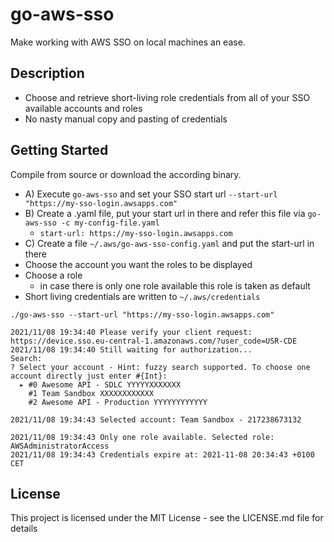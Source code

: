 # go-aws-sso

Make working with AWS SSO on local machines an ease.

## Description

* Choose and retrieve short-living role credentials from all of your SSO available accounts and roles
* No nasty manual copy and pasting of credentials

## Getting Started

Compile from source or download the according binary.

* A) Execute `go-aws-sso` and set your SSO start url `--start-url "https://my-sso-login.awsapps.com"`
* B) Create a .yaml file, put your start url in there and refer this file via `go-aws-sso -c my-config-file.yaml`
  * ```start-url: https://my-sso-login.awsapps.com``` 
* C) Create a file `~/.aws/go-aws-sso-config.yaml` and put the start-url in there
* Choose the account you want the roles to be displayed
* Choose a role
    * in case there is only one role available this role is taken as default
* Short living credentials are written to `~/.aws/credentials`

```
./go-aws-sso --start-url "https://my-sso-login.awsapps.com"

2021/11/08 19:34:40 Please verify your client request: https://device.sso.eu-central-1.amazonaws.com/?user_code=USR-CDE
2021/11/08 19:34:40 Still waiting for authorization...
Search: 
? Select your account - Hint: fuzzy search supported. To choose one account directly just enter #{Int}: 
  ▸ #0 Awesome API - SDLC YYYYYXXXXXXX
    #1 Team Sandbox XXXXXXXXXXXX
    #2 Awesome API - Production YYYYYYYYYYYY

2021/11/08 19:34:43 Selected account: Team Sandbox - 217238673132

2021/11/08 19:34:43 Only one role available. Selected role: AWSAdministratorAccess
2021/11/08 19:34:43 Credentials expire at: 2021-11-08 20:34:43 +0100 CET
```

## License

This project is licensed under the MIT License - see the LICENSE.md file for details
